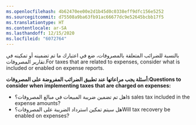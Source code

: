 ```yaml
---
ms.openlocfilehash: 4b62470ee00e2d1b45d0c0338eff9dfc156e5252
ms.sourcegitcommit: d75508a9ba63fb91ac66677dc9e52645bcbb17f5
ms.translationtype: HT
ms.contentlocale: ar-SA
ms.lasthandoff: 12/15/2020
ms.locfileid: "6072764"
---
```

<span data-ttu-id="68380-101">بالنسبة للضرائب المتعلقة بالمصروفات، ضع في اعتبارك ما تم تضمينه أو تمكينه في تقارير المصروفات.</span><span class="sxs-lookup"><span data-stu-id="68380-101">For taxes that are related to expenses, consider what is included or enabled on expense reports.</span></span>

<span data-ttu-id="68380-102">**أسئلة يجب مراعاتها عند تطبيق الضرائب المفروضة على المصروفات:**</span><span class="sxs-lookup"><span data-stu-id="68380-102">**Questions to consider when implementing taxes that are charged on expenses:**</span></span>

- <span data-ttu-id="68380-103">هل تم تضمين ضريبة المبيعات في مبالغ المصروفات؟</span><span class="sxs-lookup"><span data-stu-id="68380-103">Is sales tax included in the expense amounts?</span></span>
- <span data-ttu-id="68380-104">هل سيتم تمكين استرداد الضريبة على المصروفات؟</span><span class="sxs-lookup"><span data-stu-id="68380-104">Will tax recovery be enabled on expenses?</span></span>
